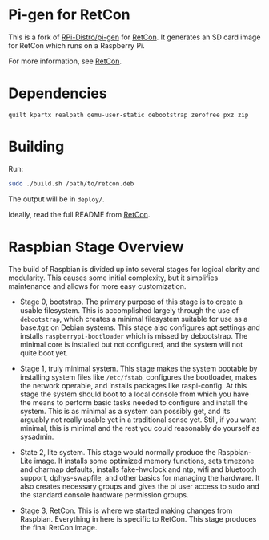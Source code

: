 # Pi-gen for RetCon

This is a fork of [RPi-Distro/pi-gen][] for [RetCon][].  It generates an SD
card image for RetCon which runs on a Raspberry Pi.

For more information, see [RetCon][].

# Dependencies

`quilt kpartx realpath qemu-user-static debootstrap zerofree pxz zip`

# Building

Run:

```sh
sudo ./build.sh /path/to/retcon.deb
```

The output will be in `deploy/`.

Ideally, read the full README from [RetCon][].

[RPi-Distro/pi-gen]: https://github.com/RPi-Distro/pi-gen
[RetCon]: https://github.com/cashpipeplusplus/retcon

# Raspbian Stage Overview

The build of Raspbian is divided up into several stages for logical clarity
and modularity.  This causes some initial complexity, but it simplifies
maintenance and allows for more easy customization.

 - Stage 0, bootstrap.  The primary purpose of this stage is to create a
   usable filesystem.  This is accomplished largely through the use of
   `debootstrap`, which creates a minimal filesystem suitable for use as a
   base.tgz on Debian systems.  This stage also configures apt settings and
   installs `raspberrypi-bootloader` which is missed by debootstrap.  The
   minimal core is installed but not configured, and the system will not quite
   boot yet.

 - Stage 1, truly minimal system.  This stage makes the system bootable by
   installing system files like `/etc/fstab`, configures the bootloader, makes
   the network operable, and installs packages like raspi-config.  At this
   stage the system should boot to a local console from which you have the
   means to perform basic tasks needed to configure and install the system.
   This is as minimal as a system can possibly get, and its arguably not
   really usable yet in a traditional sense yet.  Still, if you want minimal,
   this is minimal and the rest you could reasonably do yourself as sysadmin.

 - State 2, lite system.  This stage would normally produce the Raspbian-Lite
   image.  It installs some optimized memory functions, sets timezone and
   charmap defaults, installs fake-hwclock and ntp, wifi and bluetooth support,
   dphys-swapfile, and other basics for managing the hardware.  It also creates
   necessary groups and gives the pi user access to sudo and the standard
   console hardware permission groups.

 - Stage 3, RetCon.  This is where we started making changes from Raspbian.
   Everything in here is specific to RetCon.  This stage produces the final
   RetCon image.
